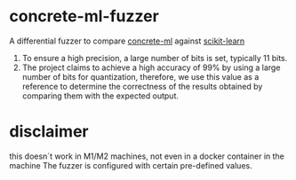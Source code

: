 # concrete-ml-fuzzer
A differential fuzzer to compare [concrete-ml](https://docs.zama.ai/concrete-ml) against [scikit-learn](https://scikit-learn.org)

1. To ensure a high precision, a large number of bits is set, typically 11 bits. 
2. The project claims to achieve a high accuracy of 99% by using a large number of bits for quantization, therefore, we use this value as a reference to determine the correctness of the results obtained by comparing them with the expected output.

# disclaimer 
this doesn´t work in M1/M2 machines, not even in a docker container in the machine
The fuzzer is configured with certain pre-defined values.
